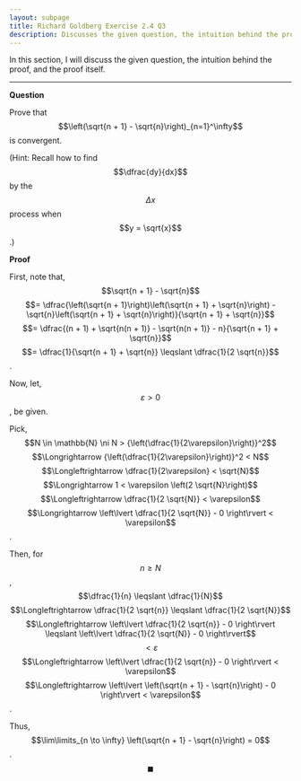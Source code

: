 ```yaml
---
layout: subpage
title: Richard Goldberg Exercise 2.4 Q3
description: Discusses the given question, the intuition behind the proof, and the proof itself
---
```


In this section, I will discuss the given question, the intuition behind the proof, and the
proof itself.

---

**Question**

Prove that $$\left(\sqrt{n + 1} - \sqrt{n}\right)_{n=1}^\infty$$ is convergent.

(Hint: Recall how to find $$\dfrac{dy}{dx}$$ by the $$\Delta x$$ process when $$y = \sqrt{x}$$.)

**Proof**

First, note that, $$\sqrt{n + 1} - \sqrt{n}$$
$$= \dfrac{\left(\sqrt{n + 1}\right)\left(\sqrt{n + 1} + \sqrt{n}\right) - \sqrt{n}\left(\sqrt{n + 1} + \sqrt{n}\right)}{\sqrt{n + 1} + \sqrt{n}}$$
$$= \dfrac{(n + 1) + \sqrt{n(n + 1)} - \sqrt{n(n + 1)} - n}{\sqrt{n + 1} + \sqrt{n}}$$
$$= \dfrac{1}{\sqrt{n + 1} + \sqrt{n}} \leqslant \dfrac{1}{2 \sqrt{n}}$$.

Now, let, $$\varepsilon > 0$$, be given.

Pick, $$N \in \mathbb{N} \ni N > {\left(\dfrac{1}{2\varepsilon}\right)}^2$$
$$\Longrightarrow {\left(\dfrac{1}{2\varepsilon}\right)}^2 < N$$ $$\Longleftrightarrow \dfrac{1}{2\varepsilon} < \sqrt{N}$$
$$\Longrightarrow 1 < \varepsilon \left(2 \sqrt{N}\right)$$ $$\Longleftrightarrow \dfrac{1}{2 \sqrt{N}} < \varepsilon$$
$$\Longrightarrow \left\lvert \dfrac{1}{2 \sqrt{N}} - 0 \right\rvert < \varepsilon$$.

Then, for $$n \geqslant N$$, $$\dfrac{1}{n} \leqslant \dfrac{1}{N}$$
$$\Longleftrightarrow \dfrac{1}{2 \sqrt{n}} \leqslant \dfrac{1}{2 \sqrt{N}}$$
$$\Longleftrightarrow \left\lvert \dfrac{1}{2 \sqrt{n}} - 0 \right\rvert \leqslant \left\lvert \dfrac{1}{2 \sqrt{N}} - 0 \right\rvert$$
$$< \varepsilon$$ $$\Longleftrightarrow \left\lvert \dfrac{1}{2 \sqrt{n}} - 0 \right\rvert < \varepsilon$$
$$\Longleftrightarrow \left\lvert \left(\sqrt{n + 1} - \sqrt{n}\right) - 0 \right\rvert < \varepsilon$$.

Thus, $$\lim\limits_{n \to \infty} \left(\sqrt{n + 1} - \sqrt{n}\right) = 0$$. $$\blacksquare$$
